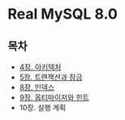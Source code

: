# Real MySQL 8.0

## 목차
- [4장. 아키텍처](./contents/4장.md)
- [5장. 트랜잭션과 잠금](./contents/5장.md)
- [8장. 인덱스](./contents/8장.md)
- [9장. 옵티마이저와 힌트]()
- 10장. 실행 계획